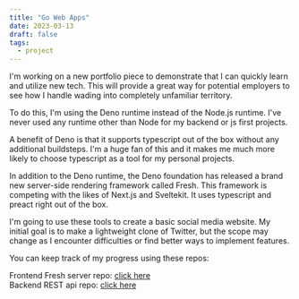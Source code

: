```yaml
---
title: "Go Web Apps"
date: 2023-03-13
draft: false
tags:
  - project
---
```


I'm working on a new portfolio piece to demonstrate that I can quickly learn and utilize new tech. This will provide a great way for potential employers to see how I handle wading into completely unfamiliar territory.

To do this, I'm using the Deno runtime instead of the Node.js runtime. I've never used any runtime other than Node for my backend or js first projects.

A benefit of Deno is that it supports typescript out of the box without any additional buildsteps. I'm a huge fan of this and it makes me much more likely to choose typescript as a tool for my personal projects.

In addition to the Deno runtime, the Deno foundation has released a brand new server-side rendering framework called Fresh. This framework is competing with the likes of Next.js and Sveltekit. It uses typescript and preact right out of the box.

I'm going to use these tools to create a basic social media website. My initial goal is to make a lightweight clone of Twitter, but the scope may change as I encounter difficulties or find better ways to implement features.

You can keep track of my progress using these repos:

Frontend Fresh server repo: [click here](https://github.com/Micheal-Earl/mitwi-frontend)  
Backend REST api repo: [click here](https://github.com/Micheal-Earl/mitwi-backend)